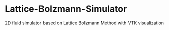 # Lattice-Bolzmann-Simulator
2D fluid simulator based on Lattice Bolzmann Method with VTK visualization
